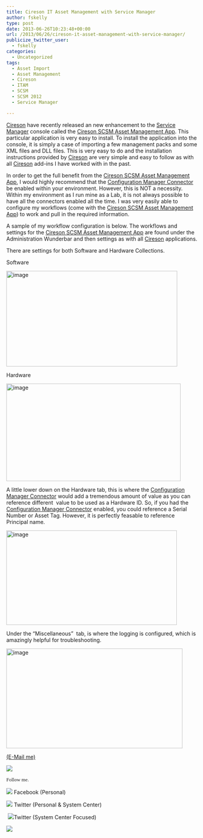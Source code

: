 ```yaml
---
title: Cireson IT Asset Management with Service Manager
author: fskelly
type: post
date: 2013-06-26T10:23:48+00:00
url: /2013/06/26/cireson-it-asset-management-with-service-manager/
publicize_twitter_user:
  - fskelly
categories:
  - Uncategorized
tags:
  - Asset Import
  - Asset Management
  - Cireson
  - ITAM
  - SCSM
  - SCSM 2012
  - Service Manager

---
```

[Cireson][1] have recently released an new enhancement to the [Service Manager][2] console called the [Cireson SCSM Asset Management App][3]. This particular application is very easy to install. To install the application into the console, it is simply a case of importing a few management packs and some XML files and DLL files. This is very easy to do and the installation instructions provided by [Cireson][1] are very simple and easy to follow as with all [Cireson][1] add-ins I have worked with in the past.

In order to get the full benefit from the [Cireson SCSM Asset Management App][3], I would highly recommend that the [Configuration Manager Connector][4] be enabled within your environment. However, this is NOT a necessity. Within my environment as I run mine as a Lab, it is not always possible to have all the connectors enabled all the time. I was very easily able to configure my workflows (come with the [Cireson SCSM Asset Management App][3]) to work and pull in the required information. 

A sample of my workflow configuration is below. The workflows and settings for the [Cireson SCSM Asset Management App][3] are found under the Administration Wunderbar and then settings as with all [Cireson][5] applications.

There are settings for both Software and Hardware Collections.

Software

[<img loading="lazy" title="image" style="background-image:none;padding-top:0;padding-left:0;display:inline;padding-right:0;border-width:0;" border="0" alt="image" src="/wp-content/uploads/2013/06/image_thumb-1.png" width="451" height="252" />][6]

Hardware

[<img loading="lazy" title="image" style="background-image:none;padding-top:0;padding-left:0;display:inline;padding-right:0;border-width:0;" border="0" alt="image" src="/wp-content/uploads/2013/06/image_thumb1.png" width="460" height="257" />][7]

A little lower down on the Hardware tab, this is where the [Configuration Manager Connector][4] would add a tremendous amount of value as you can reference different&#160; value to be used as a Hardware ID. So, if you had the [Configuration Manager Connector][4] enabled, you could reference a Serial Number or Asset Tag. However, it is perfectly feasable to reference Principal name.

[<img loading="lazy" title="image" style="background-image:none;padding-top:0;padding-left:0;display:inline;padding-right:0;border-width:0;" border="0" alt="image" src="/wp-content/uploads/2013/06/image_thumb2.png" width="450" height="249" />][8]

Under the “Miscellaneous”&#160; tab, is where the logging is configured, which is amazingly helpful for troubleshooting.

[<img loading="lazy" title="image" style="background-image:none;padding-top:0;padding-left:0;display:inline;padding-right:0;border-width:0;" border="0" alt="image" src="/wp-content/uploads/2013/06/image_thumb3-1.png" width="465" height="263" />][9]

[(E-Mail me)][10]

![][11] 

<span style="font-size:small;font-family:calibri;">Follow me.</span>

![][12] Facebook (Personal)

![][13] Twitter (Personal & System Center)

&#160;![][14]Twitter (System Center Focused)

<span style="font-size:small;font-family:calibri;"><img src="http://fskelly.files.wordpress.com/2012/06/mcc11_logo_horizontal_2-color_thumb__thumb1.jpg?w=244&h=99" /></span>

 [1]: http://www.cireson.com/
 [2]: http://technet.microsoft.com/en-us/systemcenter/ee923652.aspx
 [3]: http://www.cireson.com/app-store/scsm-asset-management/
 [4]: http://technet.microsoft.com/en-us/library/ff460951.aspx
 [5]: http://www.cireson.com/app-store/
 [6]: /wp-content/uploads/2013/06/image.png
 [7]: /wp-content/uploads/2013/06/image1.png
 [8]: /wp-content/uploads/2013/06/image2.png
 [9]: /wp-content/uploads/2013/06/image3-1.png
 [10]: mailto:systemcenterguyza@live.com
 [11]: /wp-content/uploads/2013/02/image_thumb_thumb_thumb_thumb_thumb1-1.png
 [12]: http://fskelly.files.wordpress.com/2012/06/facebook-small322252222.jpg?w=44&h=44
 [13]: http://fskelly.files.wordpress.com/2012/06/twitter-small322252222.jpg?w=44&h=44
 [14]: /wp-content/uploads/2013/02/scsmlogo25232.jpg?w=56&h=43